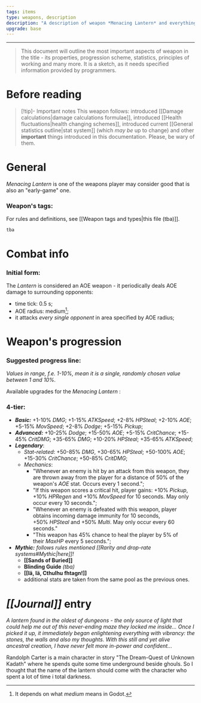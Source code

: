 ```yaml
---
tags: items
type: weapons, description
description: "A description of weapon *Menacing Lantern* and everything related to it."
upgrade: base
---
```


___

>This document will outline the most important aspects of weapon in the title - its properties, progression scheme, statistics, principles of working and many more. It is a sketch, as it needs specified information provided by programmers.

# Before reading

>[!tip]- Important notes
>This weapon follows: introduced [[Damage calculations|damage calculations formulae]], introduced [[Health fluctuations|health changing schemes]], introduced current [[General statistics outline|stat system]] (which *may be* up to change) and other **important** things introduced in this documentation. Please, be wary of them.

# General

*Menacing Lantern* is one of the weapons player may consider good that is also an "early-game" one.

### Weapon's tags:

For rules and definitions, see [[Weapon tags and types|this file (tba)]].

```tba```
# Combat info

### Initial form:

The *Lantern* is considered an AOE weapon - it periodically deals AOE damage to surrounding opponents:
- time tick: 0.5 s;
- AOE radius: medium[^1];
- it attacks *every single opponent* in area specified by AOE radius;

[^1]: It depends on what *medium* means in Godot. 

# Weapon's progression

### Suggested progress line:

*Values in range, f.e. 1-10%, mean it is a single, randomly chosen value between 1 and 10%.*

Available upgrades for the *Menacing Lantern* :
### 4-tier:

- ***Basic:*** +1-10% *DMG*; +1-15% *ATKSpeed*; +2-8% *HPSteal*; +2-10% *AOE*; +5-15% *MovSpeed*; +2-8% *Dodge*; +5-15% *Pickup*;
- ***Advanced:*** +10-25% *Dodge*; +15-50% *AOE*; +5-15% *CritChance*; +15-45% *CritDMG*; +35-65% *DMG*;  +10-20% *HPSteal*; +35-65% *ATKSpeed*;
- ***Legendary***: 
	- *Stat-related*: +50-85% *DMG*, +30-65% *HPSteal*; +50-100% *AOE*; +15-30% *CritChance*; +50-85% *CritDMG*; 
	- *Mechanics*: 
		- "Whenever an enemy is hit by an attack from this weapon, they are thrown away from the player for a distance of 50% of the weapon's _AOE_ stat. Occurs every 1 second.";
		- "If this weapon scores a critical hit, player gains: +10% _Pickup_, +10% _HPRegen_ and +10% _MovSpeed_ for 10 seconds. May only occur every 10 seconds."; 
		- "Whenever an enemy is defeated with this weapon, player obtains incoming damage immunity for 10 seconds, +50% _HPSteal_ and +50% _Multi_. May only occur every 60 seconds."
		- "This weapon has 45% chance to heal the player by 5% of their _MaxHP_ every 5 seconds.";
- ***Mythic:*** *follows rules mentioned [[Rarity and drop-rate systems#Mythic|here]]!*
	- **[[Sands of Buried]]**
	- **Blinding Guide** *(tba)*
	- **[[Iä, Iä, Cthulhu fhtagn!]]**
	- additional stats are taken from the same pool as the previous ones.


# *[[Journal]]* entry

*A lantern found in the oldest of dungeons - the only source of light that could help me out of this never-ending maze they locked me inside... Once I picked it up, it immediately began enlightening everything with vibrancy: the stones, the walls and also my thoughts. With this still and yet alive ancestral creation, I have never felt more in-power and confident...*

Randolph Carter is a main character in  story "The Dream-Quest of Unknown Kadath" where he spends quite some time underground beside ghouls. So I thought that the name of the lantern should come with the character who spent a lot of time i total darkness.